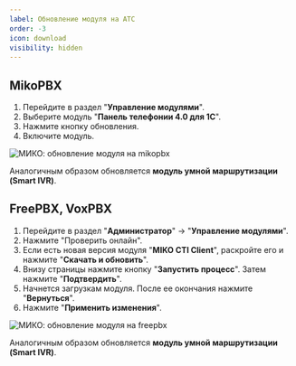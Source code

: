 ```yaml
---
label: Обновление модуля на АТС
order: -3
icon: download
visibility: hidden
---
```

## MikoPBX

1. Перейдите в раздел "**Управление модулями**".
2. Выберите модуль "**Панель телефонии 4.0 для 1С**".
3. Нажмите кнопку обновления.
4. Включите модуль.

<img class="miko-shadow img-zoomable"  
    src="/assets/root-guides/obnovlenie/obn_m.gif"
    data-original="/assets/root-guides/obnovlenie/obn_m.gif"
    srcset="/assets/root-guides/obnovlenie/obn_m_prev.gif 1x, /assets/root-guides/obnovlenie/obn_m.gif 2x" 
    alt="МИКО: обновление модуля на mikopbx"
/> 

Аналогичным образом обновляется **модуль умной маршрутизации (Smart IVR)**. 

## FreePBX, VoxPBX

1. Перейдите в раздел "**Администратор**" -> "**Управление модулями**".
2. Нажмите "Проверить онлайн". 
3. Если есть новая версия модуля "**MIKO CTI Client**", раскройте его и нажмите "**Скачать и обновить**". 
4. Внизу страницы нажмите кнопку "**Запустить процесс**". Затем нажмите "**Подтвердить**".
5. Начнется загрузкам модуля. После ее окончания нажмите "**Вернуться**".
6. Нажмите "**Применить изменения**".

<img class="miko-shadow img-zoomable"  
    src="/assets/root-guides/obnovlenie/obn_f.gif"
    data-original="/assets/root-guides/obnovlenie/obn_f.gif"
    srcset="/assets/root-guides/obnovlenie/obn_f_prev.gif 1x, /assets/root-guides/obnovlenie/obn_f.gif 2x" 
    alt="МИКО: обновление модуля на freepbx"
/> 

Аналогичным образом обновляется **модуль умной маршрутизации (Smart IVR)**.